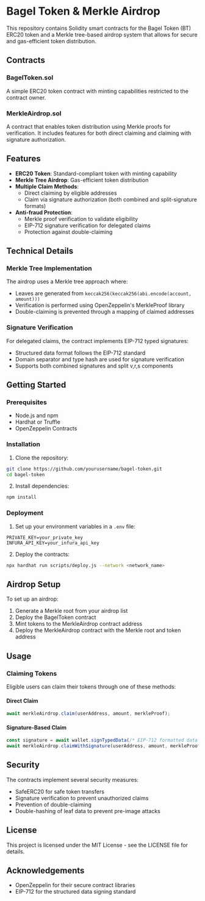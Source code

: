 # Bagel Token & Merkle Airdrop

This repository contains Solidity smart contracts for the Bagel Token (BT) ERC20 token and a Merkle tree-based airdrop system that allows for secure and gas-efficient token distribution.

## Contracts

### BagelToken.sol

A simple ERC20 token contract with minting capabilities restricted to the contract owner.

### MerkleAirdrop.sol

A contract that enables token distribution using Merkle proofs for verification. It includes features for both direct claiming and claiming with signature authorization.

## Features

- **ERC20 Token**: Standard-compliant token with minting capability
- **Merkle Tree Airdrop**: Gas-efficient token distribution
- **Multiple Claim Methods**:
  - Direct claiming by eligible addresses
  - Claim via signature authorization (both combined and split-signature formats)
- **Anti-fraud Protection**:
  - Merkle proof verification to validate eligibility
  - EIP-712 signature verification for delegated claims
  - Protection against double-claiming

## Technical Details

### Merkle Tree Implementation

The airdrop uses a Merkle tree approach where:
- Leaves are generated from `keccak256(keccak256(abi.encode(account, amount)))`
- Verification is performed using OpenZeppelin's MerkleProof library
- Double-claiming is prevented through a mapping of claimed addresses

### Signature Verification

For delegated claims, the contract implements EIP-712 typed signatures:
- Structured data format follows the EIP-712 standard
- Domain separator and type hash are used for signature verification
- Supports both combined signatures and split v,r,s components

## Getting Started

### Prerequisites

- Node.js and npm
- Hardhat or Truffle
- OpenZeppelin Contracts

### Installation

1. Clone the repository:
```bash
git clone https://github.com/yourusername/bagel-token.git
cd bagel-token
```

2. Install dependencies:
```bash
npm install
```

### Deployment

1. Set up your environment variables in a `.env` file:
```
PRIVATE_KEY=your_private_key
INFURA_API_KEY=your_infura_api_key
```

2. Deploy the contracts:
```bash
npx hardhat run scripts/deploy.js --network <network_name>
```

## Airdrop Setup

To set up an airdrop:

1. Generate a Merkle root from your airdrop list
2. Deploy the BagelToken contract
3. Mint tokens to the MerkleAirdrop contract address
4. Deploy the MerkleAirdrop contract with the Merkle root and token address

## Usage

### Claiming Tokens

Eligible users can claim their tokens through one of these methods:

#### Direct Claim
```javascript
await merkleAirdrop.claim(userAddress, amount, merkleProof);
```

#### Signature-Based Claim
```javascript
const signature = await wallet.signTypedData(/* EIP-712 formatted data */);
await merkleAirdrop.claimWithSignature(userAddress, amount, merkleProof, signature);
```

## Security

The contracts implement several security measures:
- SafeERC20 for safe token transfers
- Signature verification to prevent unauthorized claims
- Prevention of double-claiming
- Double-hashing of leaf data to prevent pre-image attacks

## License

This project is licensed under the MIT License - see the LICENSE file for details.

## Acknowledgements

- OpenZeppelin for their secure contract libraries
- EIP-712 for the structured data signing standard
